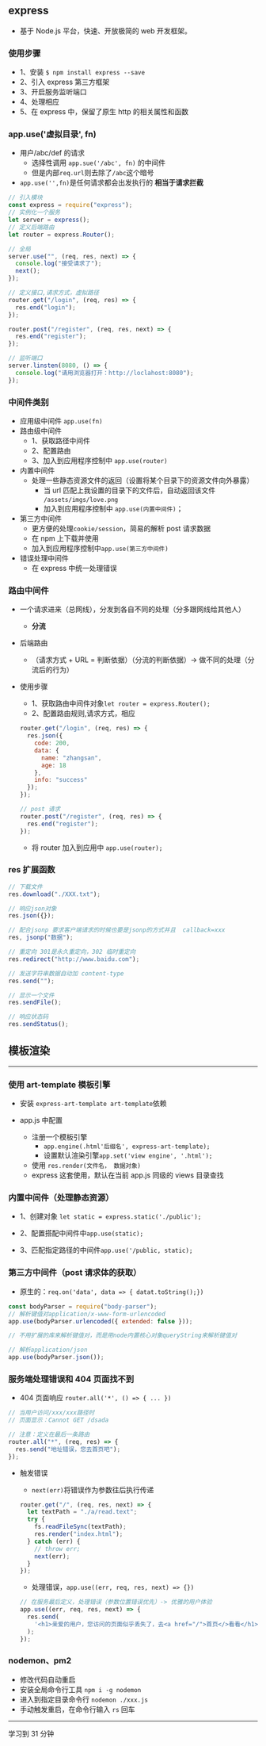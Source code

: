 ## express

- 基于 Node.js 平台，快速、开放极简的 web 开发框架。

### 使用步骤

- 1、安装 `$ npm install express --save`
- 2、引入 express 第三方框架
- 3、开启服务监听端口
- 4、处理相应
- 5、在 express 中，保留了原生 http 的相关属性和函数

### app.use('虚拟目录', fn)

- 用户/abc/def 的请求
  - 选择性调用 `app.sue('/abc', fn)` 的中间件
  - 但是内部`req.url`则去除了`/abc`这个暗号
- `app.use('',fn)`是任何请求都会出发执行的 **相当于请求拦截**

```javascript
// 引入模块
const express = require("express");
// 实例化一个服务
let server = express();
// 定义后端路由
let router = express.Router();

// 全局
server.use("", (req, res, next) => {
  console.log("接受请求了");
  next();
});

// 定义接口,请求方式，虚拟路径
router.get("/login", (req, res) => {
  res.end("login");
});

router.post("/register", (req, res, next) => {
  res.end("register");
});

// 监听端口
server.linsten(8080, () => {
  console.log("请用浏览器打开：http://loclahost:8080");
});
```

### 中间件类别

- 应用级中间件 `app.use(fn)`
- 路由级中间件
  - 1、获取路径中间件
  - 2、配置路由
  - 3、加入到应用程序控制中 `app.use(router)`
- 内置中间件
  - 处理一些静态资源文件的返回（设置将某个目录下的资源文件向外暴露）
    - 当 url 匹配上我设置的目录下的文件后，自动返回该文件 `/assets/imgs/love.png`
    - 加入到应用程序控制中 `app.use(内置中间件)`；
- 第三方中间件
  - 更方便的处理`cookie/session`，简易的解析 post 请求数据
  - 在 npm 上下载并使用
  - 加入到应用程序控制中`app.use(第三方中间件)`
- 错误处理中间件
  - 在 express 中统一处理错误

### 路由中间件

- 一个请求进来（总网线），分发到各自不同的处理（分多跟网线给其他人）
  - **分流**
- 后端路由
  - （请求方式 + URL = 判断依据）（分流的判断依据）-> 做不同的处理（分流后的行为）
- 使用步骤

  - 1、获取路由中间件对象`let router = express.Router();`
  - 2、配置路由规则,请求方式，相应

  ```javascript
  router.get("/login", (req, res) => {
    res.json({
      code: 200,
      data: {
        name: "zhangsan",
        age: 18
      },
      info: "success"
    });
  });

  // post 请求
  router.post("/register", (req, res) => {
    res.end("register");
  });
  ```

  - 将 router 加入到应用中 `app.use(router);`

### res 扩展函数

```javascript
// 下载文件
res.download("./XXX.txt");

// 响应json对象
res.json({});

// 配合jsonp 要求客户端请求的时候也要是jsonp的方式并且  callback=xxx
res, jsonp("数据");

// 重定向 301是永久重定向，302 临时重定向
res.redirect("http://www.baidu.com");

// 发送字符串数据自动加 content-type
res.send("");

// 显示一个文件
res.sendFile();

// 响应状态码
res.sendStatus();
```

## 模板渲染

---

### 使用 art-template 模板引擎

- 安装 `express-art-template art-template`依赖
- app.js 中配置

  - 注册一个模板引擎
    - `app.engine(.html'后缀名', express-art-template);`
    - 设置默认渲染引擎`app.set('view engine', '.html');`
  - 使用 `res.render(文件名， 数据对象)`
  - express 这套使用，默认在当前 app.js 同级的 views 目录查找

### 内置中间件（处理静态资源）

- 1、创建对象 `let static = express.static('./public');`

- 2、配置搭配中间件中`app.use(static);`

- 3、匹配指定路径的中间件`app.use('/public, static);`

### 第三方中间件（post 请求体的获取）

- 原生的：`req.on('data', data => { datat.toString();})`

```javascript
const bodyParser = require("body-parser");
// 解析键值对application/x-www-form-urlencoded
app.use(bodyParser.urlencoded({ extended: false }));

// 不用扩展的库来解析键值对，而是用node内置核心对象queryString来解析键值对

// 解析application/json
app.use(bodyParser.json());
```

### 服务端处理错误和 404 页面找不到

- 404 页面响应 `router.all('*', () => { ... })`

```javascript
// 当用户访问/xxx/xxx路径时
// 页面显示：Cannot GET /dsada

// 注意：定义在最后一条路由
router.all("*", (req, res) => {
  res.send("地址错误，您去首页吧");
});
```

- 触发错误

  - `next(err)`将错误作为参数往后执行传递

  ```javascript
  router.get("/", (req, res, next) => {
    let textPath = "./a/read.text";
    try {
      fs.readFileSync(textPath);
      res.render("index.html");
    } catch (err) {
      // throw err;
      next(err);
    }
  });
  ```

  - 处理错误，`app.use((err, req, res, next) => {})`

  ```javascript
  // 在服务最后定义，处理错误（参数位置错误优先）-> 优雅的用户体验
  app.use((err, req, res, next) => {
    res.send(
      '<h1>亲爱的用户，您访问的页面似乎丢失了，去<a href="/">首页</>看看</h1>'
    );
  });
  ```

### nodemon、pm2

- 修改代码自动重启
- 安装全局命令行工具 `npm i -g nodemon`
- 进入到指定目录命令行 `nodemon ./xxx.js`
- 手动触发重启，在命令行输入 `rs` 回车

---

学习到 31 分钟
